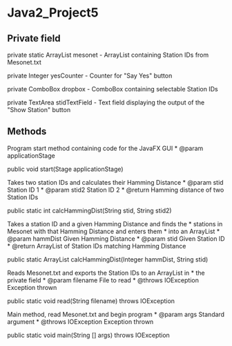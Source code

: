 # Java2_Project5

## Private field

private static ArrayList<String> mesonet - ArrayList containing Station IDs from Mesonet.txt
  
private Integer yesCounter - Counter for "Say Yes" button

private ComboBox<String> dropbox - ComboBox containing selectable Station IDs
  
private TextArea stidTextField - Text field displaying the output of the "Show Station" button

## Methods
Program start method containing code for the JavaFX GUI
	 * @param applicationStage
	 
public void start(Stage applicationStage)

Takes two station IDs and calculates their Hamming Distance
	 * @param stid Station ID 1
	 * @param stid2 Station ID 2
	 * @return Hamming distance of two Station IDs
	 
public static int calcHammingDist(String stid, String stid2)

Takes a station ID and a given Hamming Distance and finds the
	 * stations in Mesonet with that Hamming Distance and enters them
	 * into an ArrayList
	 * @param hammDist Given Hamming Distance
	 * @param stid Given Station ID
	 * @return ArrayList of Station IDs matching Hamming Distance
	 
public static ArrayList<String> calcHammingDist(Integer hammDist, String stid)
  
  Reads Mesonet.txt and exports the Station IDs to an ArrayList in
	 * the private field
	 * @param filename File to read
	 * @throws IOException Exception thrown
	 
public static void read(String filename) throws IOException

Main method, read Mesonet.txt and begin program
	 * @param args Standard argument
	 * @throws IOException Exception thrown
	 
public static void main(String [] args) throws IOException
